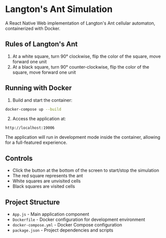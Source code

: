 # Langton's Ant Simulation

A React Native Web implementation of Langton's Ant cellular automaton, containerized with Docker.

## Rules of Langton's Ant

1. At a white square, turn 90° clockwise, flip the color of the square, move forward one unit
2. At a black square, turn 90° counter-clockwise, flip the color of the square, move forward one unit

## Running with Docker

1. Build and start the container:
```bash
docker-compose up --build
```

2. Access the application at:
```
http://localhost:19006
```

The application will run in development mode inside the container, allowing for a full-featured experience.

## Controls

- Click the button at the bottom of the screen to start/stop the simulation
- The red square represents the ant
- White squares are unvisited cells
- Black squares are visited cells

## Project Structure

- `App.js` - Main application component
- `Dockerfile` - Docker configuration for development environment
- `docker-compose.yml` - Docker Compose configuration
- `package.json` - Project dependencies and scripts
